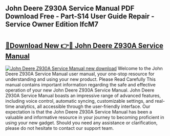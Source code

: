 ## John Deere Z930A Service Manual PDF Download Free - Part-S14 User Guide Repair - Service Owner Edition lfcM7

# <h2><a href="http://bc91090.oget.top/?id=John+Deere+Z930A+Service+Manual">🔗Download New 👉🔴 John Deere Z930A Service Manual</a></h2>

[![John Deere Z930A Service Manual new download](https://i.imgur.com/5g1atiW.png)](http://bc91090.oget.top/?id=John+Deere+Z930A+Service+Manual)
Welcome to the John Deere Z930A Service Manual user manual, your one-stop resource for understanding and using your new product. Please Read Carefully This manual contains important information regarding the safe and effective operation of your new John Deere Z930A Service Manual. John Deere Z930A Service Manual boasts an impressive range of advanced features, including voice control, automatic syncing, customizable settings, and real-time analytics, all accessible through the user-friendly interface. Our expectation is that the John Deere Z930A Service Manual has been a valuable and informative resource in your journey to becoming proficient in using your new gadget. Should you need any assistance or clarification, please do not hesitate to contact our support team.
